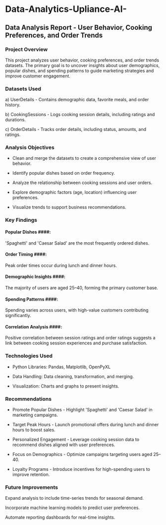 # Data-Analytics-Upliance-AI-
## Data Analysis Report - User Behavior, Cooking Preferences, and Order Trends ##

### Project Overview ###

This project analyzes user behavior, cooking preferences, and order trends datasets. The primary goal is to uncover insights about user demographics, popular dishes, and spending patterns to guide marketing strategies and improve customer engagement.

### Datasets Used ###

a) UserDetails - Contains demographic data, favorite meals, and order history.

b) CookingSessions - Logs cooking session details, including ratings and durations.

c) OrderDetails - Tracks order details, including status, amounts, and ratings.

### Analysis Objectives ###

- Clean and merge the datasets to create a comprehensive view of user behavior.

- Identify popular dishes based on order frequency.

- Analyze the relationship between cooking sessions and user orders.

- Explore demographic factors (age, location) influencing user preferences.

- Visualize trends to support business recommendations.

### Key Findings ###

#### Popular Dishes ####:

'Spaghetti' and 'Caesar Salad' are the most frequently ordered dishes.

#### Order Timing ####:

Peak order times occur during lunch and dinner hours.

#### Demographic Insights ####:

The majority of users are aged 25–40, forming the primary customer base.

#### Spending Patterns ####:

Spending varies across users, with high-value customers contributing significantly.

#### Correlation Analysis ####:

Positive correlation between session ratings and order ratings suggests a link between cooking session experiences and purchase satisfaction.

### Technologies Used ###

- Python Libraries: Pandas, Matplotlib, OpenPyXL

- Data Handling: Data cleaning, transformation, and merging.

- Visualization: Charts and graphs to present insights.

### Recommendations ###

- Promote Popular Dishes - Highlight 'Spaghetti' and 'Caesar Salad' in marketing campaigns.

- Target Peak Hours - Launch promotional offers during lunch and dinner hours to boost sales.

- Personalized Engagement - Leverage cooking session data to recommend dishes aligned with user preferences.

- Focus on Demographics - Optimize campaigns targeting users aged 25–40.

- Loyalty Programs - Introduce incentives for high-spending users to improve retention.

### Future Improvements ###

Expand analysis to include time-series trends for seasonal demand.

Incorporate machine learning models to predict user preferences.

Automate reporting dashboards for real-time insights.

